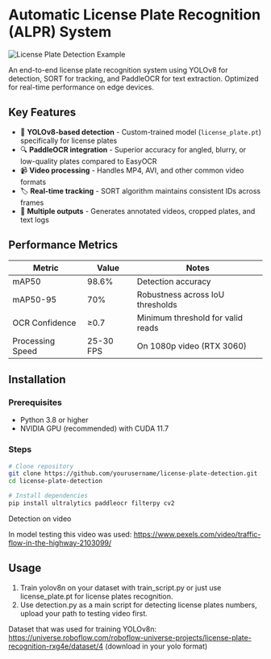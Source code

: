 # Automatic License Plate Recognition (ALPR) System

![License Plate Detection Example](assets/demo.gif) <!-- Add a demo gif/screenshot here -->

An end-to-end license plate recognition system using YOLOv8 for detection, SORT for tracking, and PaddleOCR for text extraction. Optimized for real-time performance on edge devices.

## Key Features

- 🚗 **YOLOv8-based detection** - Custom-trained model (`license_plate.pt`) specifically for license plates
- 🔍 **PaddleOCR integration** - Superior accuracy for angled, blurry, or low-quality plates compared to EasyOCR
- 📹 **Video processing** - Handles MP4, AVI, and other common video formats
- 🏷️ **Real-time tracking** - SORT algorithm maintains consistent IDs across frames
- 📁 **Multiple outputs** - Generates annotated videos, cropped plates, and text logs

## Performance Metrics

| Metric            | Value   | Notes                          |
|-------------------|---------|--------------------------------|
| mAP50             | 98.6%   | Detection accuracy             |
| mAP50-95          | 70%     | Robustness across IoU thresholds|
| OCR Confidence    | ≥0.7    | Minimum threshold for valid reads |
| Processing Speed  | 25-30 FPS | On 1080p video (RTX 3060)     |

## Installation

### Prerequisites
- Python 3.8 or higher
- NVIDIA GPU (recommended) with CUDA 11.7 

### Steps
```bash
# Clone repository
git clone https://github.com/yourusername/license-plate-detection.git
cd license-plate-detection
```

```bash
# Install dependencies
pip install ultralytics paddleocr filterpy cv2
```

Detection on video

In model testing this video was used:
https://www.pexels.com/video/traffic-flow-in-the-highway-2103099/

## Usage

1. Train yolov8n on your dataset with train_script.py or just use license_plate.pt for license plates recognition.
2. Use detection.py as a main script for detecting license plates numbers, upload your path to testing video first.

Dataset that was used for training YOLOv8n:
https://universe.roboflow.com/roboflow-universe-projects/license-plate-recognition-rxg4e/dataset/4 (download in your yolo format)



